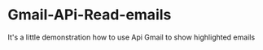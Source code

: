 # Gmail-APi-Read-emails
It's a little demonstration how to use Api Gmail to  show highlighted  emails

